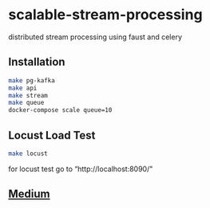 # scalable-stream-processing
distributed stream processing using faust and celery

## Installation

```bash
make pg-kafka
make api
make stream
make queue
docker-compose scale queue=10
```

## Locust Load Test

```bash
make locust
```
for locust test go to “http://localhost:8090/"

## [Medium](https://sdamoosavi.medium.com/scalable-stream-processing-using-queue-bf39f6c1f490)
